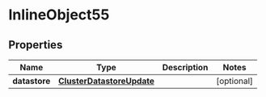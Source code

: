 

# InlineObject55

## Properties

Name | Type | Description | Notes
------------ | ------------- | ------------- | -------------
**datastore** | [**ClusterDatastoreUpdate**](ClusterDatastoreUpdate.md) |  |  [optional]



